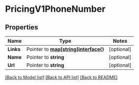# PricingV1PhoneNumber

## Properties
Name | Type | Notes
------------ | ------------- | -------------
**Links** | Pointer to [**map[string]interface{}**](.md) | [optional] 
**Name** | Pointer to **string** | [optional] 
**Url** | Pointer to **string** | [optional] 

[[Back to Model list]](../README.md#documentation-for-models) [[Back to API list]](../README.md#documentation-for-api-endpoints) [[Back to README]](../README.md)


